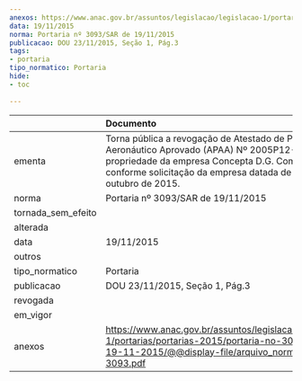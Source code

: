 ```yaml
---
anexos: https://www.anac.gov.br/assuntos/legislacao/legislacao-1/portarias/portarias-2015/portaria-no-3093-sar-de-19-11-2015/@@display-file/arquivo_norma/PA2015-3093.pdf
data: 19/11/2015
norma: Portaria nº 3093/SAR de 19/11/2015
publicacao: DOU 23/11/2015, Seção 1, Pág.3
tags:
- portaria
tipo_normatico: Portaria
hide: 
- toc 
 
---
```


|                    | Documento                                                                                                                                                                                                        |
|:-------------------|:-----------------------------------------------------------------------------------------------------------------------------------------------------------------------------------------------------------------|
| ementa             | Torna pública a revogação de Atestado de Produto Aeronáutico Aprovado (APAA) Nº 2005P12-07, de propriedade da empresa Concepta D.G. Compliance, conforme solicitação da empresa datada de 27 de outubro de 2015. |
| norma              | Portaria nº 3093/SAR de 19/11/2015                                                                                                                                                                               |
| tornada_sem_efeito |                                                                                                                                                                                                                  |
| alterada           |                                                                                                                                                                                                                  |
| data               | 19/11/2015                                                                                                                                                                                                       |
| outros             |                                                                                                                                                                                                                  |
| tipo_normatico     | Portaria                                                                                                                                                                                                         |
| publicacao         | DOU 23/11/2015, Seção 1, Pág.3                                                                                                                                                                                   |
| revogada           |                                                                                                                                                                                                                  |
| em_vigor           |                                                                                                                                                                                                                  |
| anexos             | https://www.anac.gov.br/assuntos/legislacao/legislacao-1/portarias/portarias-2015/portaria-no-3093-sar-de-19-11-2015/@@display-file/arquivo_norma/PA2015-3093.pdf                                                |